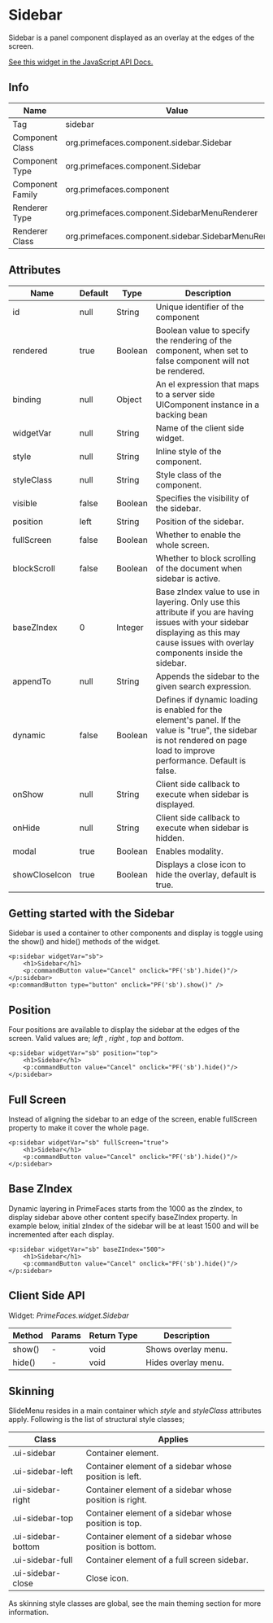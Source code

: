# Sidebar

Sidebar is a panel component displayed as an overlay at the edges of the screen.

[See this widget in the JavaScript API Docs.](../jsdocs/classes/src_primefaces.primefaces.widget.sidebar-1.html)

## Info

| Name | Value |
| --- | --- |
| Tag | sidebar
| Component Class | org.primefaces.component.sidebar.Sidebar
| Component Type | org.primefaces.component.Sidebar
| Component Family | org.primefaces.component |
| Renderer Type | org.primefaces.component.SidebarMenuRenderer
| Renderer Class | org.primefaces.component.sidebar.SidebarMenuRenderer

## Attributes

| Name | Default | Type | Description | 
| --- | --- | --- | --- |
id | null | String | Unique identifier of the component
rendered | true | Boolean | Boolean value to specify the rendering of the component, when set to false component will not be rendered.
binding | null | Object | An el expression that maps to a server side UIComponent instance in a backing bean
widgetVar | null | String | Name of the client side widget.
style | null | String | Inline style of the component.
styleClass | null | String | Style class of the component.
visible | false | Boolean | Specifies the visibility of the sidebar.
position | left | String | Position of the sidebar.
fullScreen | false | Boolean | Whether to enable the whole screen.
blockScroll | false | Boolean | Whether to block scrolling of the document when sidebar is active.
baseZIndex | 0 | Integer | Base zIndex value to use in layering. Only use this attribute if you are having issues with your sidebar displaying as this may cause issues with overlay components inside the sidebar.
appendTo | null | String | Appends the sidebar to the given search expression.
dynamic | false | Boolean | Defines if dynamic loading is enabled for the element's panel. If the value is "true", the sidebar is not rendered on page load to improve performance. Default is false.
onShow | null | String | Client side callback to execute when sidebar is displayed.
onHide | null | String | Client side callback to execute when sidebar is hidden.
modal | true | Boolean | Enables modality.
showCloseIcon | true | Boolean | Displays a close icon to hide the overlay, default is true.

## Getting started with the Sidebar
Sidebar is used a container to other components and display is toggle using the show() and hide()
methods of the widget.

```xhtml
<p:sidebar widgetVar="sb">
    <h1>Sidebar</h1>
    <p:commandButton value="Cancel" onclick="PF('sb').hide()"/>
</p:sidebar>
<p:commandButton type="button" onclick="PF('sb').show()" />
```
## Position
Four positions are available to display the sidebar at the edges of the screen. Valid values are; _left_ ,
_right_ , _top_ and _bottom_.

```xhtml
<p:sidebar widgetVar="sb" position="top">
    <h1>Sidebar</h1>
    <p:commandButton value="Cancel" onclick="PF('sb').hide()"/>
</p:sidebar>
```

## Full Screen
Instead of aligning the sidebar to an edge of the screen, enable fullScreen property to make it cover
the whole page.

```xhtml
<p:sidebar widgetVar="sb" fullScreen="true">
    <h1>Sidebar</h1>
    <p:commandButton value="Cancel" onclick="PF('sb').hide()"/>
</p:sidebar>
```
## Base ZIndex
Dynamic layering in PrimeFaces starts from the 1000 as the zIndex, to display sidebar above other
content specify baseZIndex property. In example below, initial zIndex of the sidebar will be at least
1500 and will be incremented after each display.

```xhtml
<p:sidebar widgetVar="sb" baseZIndex="500">
    <h1>Sidebar</h1>
    <p:commandButton value="Cancel" onclick="PF('sb').hide()"/>
</p:sidebar>
```
## Client Side API
Widget: _PrimeFaces.widget.Sidebar_

| Method | Params | Return Type | Description | 
| --- | --- | --- | --- | 
show() | - | void | Shows overlay menu.
hide() | - | void | Hides overlay menu.

## Skinning
SlideMenu resides in a main container which _style_ and _styleClass_ attributes apply. Following is the
list of structural style classes;

| Class | Applies | 
| --- | --- | 
.ui-sidebar | Container element.
.ui-sidebar-left | Container element of a sidebar whose position is left.
.ui-sidebar-right | Container element of a sidebar whose position is right.
.ui-sidebar-top | Container element of a sidebar whose position is top.
.ui-sidebar-bottom | Container element of a sidebar whose position is bottom.
.ui-sidebar-full |Container element of a full screen sidebar.
.ui-sidebar-close | Close icon.

As skinning style classes are global, see the main theming section for more information.

